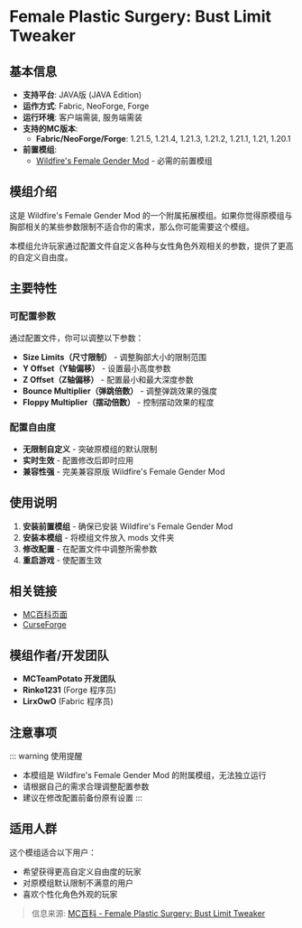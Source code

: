 <ModInfo 
  curseForgeId="female-plastic-surgery-bust-limit-tweaker" 
  modName="Female Plastic Surgery: Bust Limit Tweaker" 
  projectId="1157638"
  modrinthId=""
  modrinthSlug=""
/>

# Female Plastic Surgery: Bust Limit Tweaker

## 基本信息

- **支持平台**: JAVA版 (JAVA Edition)
- **运作方式**: Fabric, NeoForge, Forge
- **运行环境**: 客户端需装, 服务端需装
- **支持的MC版本**:
  - **Fabric/NeoForge/Forge**: 1.21.5, 1.21.4, 1.21.3, 1.21.2, 1.21.1, 1.21, 1.20.1
- **前置模组**:
  - [Wildfire's Female Gender Mod](https://www.mcmod.cn/class/6938.html) - 必需的前置模组

## 模组介绍

这是 Wildfire's Female Gender Mod 的一个附属拓展模组。如果你觉得原模组与胸部相关的某些参数限制不适合你的需求，那么你可能需要这个模组。

本模组允许玩家通过配置文件自定义各种与女性角色外观相关的参数，提供了更高的自定义自由度。

## 主要特性

### 可配置参数

通过配置文件，你可以调整以下参数：

- **Size Limits（尺寸限制）** - 调整胸部大小的限制范围
- **Y Offset（Y轴偏移）** - 设置最小高度参数
- **Z Offset（Z轴偏移）** - 配置最小和最大深度参数
- **Bounce Multiplier（弹跳倍数）** - 调整弹跳效果的强度
- **Floppy Multiplier（摆动倍数）** - 控制摆动效果的程度

### 配置自由度

- **无限制自定义** - 突破原模组的默认限制
- **实时生效** - 配置修改后即时应用
- **兼容性强** - 完美兼容原版 Wildfire's Female Gender Mod

## 使用说明

1. **安装前置模组** - 确保已安装 Wildfire's Female Gender Mod
2. **安装本模组** - 将模组文件放入 mods 文件夹
3. **修改配置** - 在配置文件中调整所需参数
4. **重启游戏** - 使配置生效

## 相关链接

- [MC百科页面](https://www.mcmod.cn/class/18102.html)
- [CurseForge](https://www.curseforge.com/minecraft/mc-mods/female-plastic-surgery-bust-limit-tweaker)

## 模组作者/开发团队

- **MCTeamPotato 开发团队**
- **Rinko1231** (Forge 程序员)
- **LirxOwO** (Fabric 程序员)

## 注意事项

::: warning 使用提醒
- 本模组是 Wildfire's Female Gender Mod 的附属模组，无法独立运行
- 请根据自己的需求合理调整配置参数
- 建议在修改配置前备份原有设置
:::

## 适用人群

这个模组适合以下用户：
- 希望获得更高自定义自由度的玩家
- 对原模组默认限制不满意的用户
- 喜欢个性化角色外观的玩家

> 信息来源: [MC百科 - Female Plastic Surgery: Bust Limit Tweaker](https://www.mcmod.cn/class/18102.html)